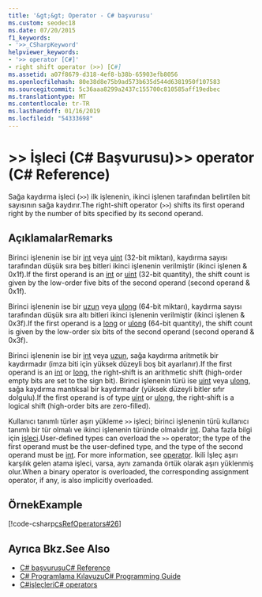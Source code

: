 ```yaml
---
title: '&gt;&gt; Operator - C# başvurusu'
ms.custom: seodec18
ms.date: 07/20/2015
f1_keywords:
- '>>_CSharpKeyword'
helpviewer_keywords:
- '>> operator [C#]'
- right shift operator (>>) [C#]
ms.assetid: a07f8679-d318-4ef8-b38b-65903efb8056
ms.openlocfilehash: 80e38d8e75b9ad573b635d544d6381950f107583
ms.sourcegitcommit: 5c36aaa8299a2437c155700c810585aff19edbec
ms.translationtype: MT
ms.contentlocale: tr-TR
ms.lasthandoff: 01/16/2019
ms.locfileid: "54333698"
---
```

# <a name="gtgt-operator-c-reference"></a><span data-ttu-id="3c28a-102">&gt;&gt; İşleci (C# Başvurusu)</span><span class="sxs-lookup"><span data-stu-id="3c28a-102">&gt;&gt; operator (C# Reference)</span></span>

<span data-ttu-id="3c28a-103">Sağa kaydırma işleci (`>>`) ilk işlenenin, ikinci işlenen tarafından belirtilen bit sayısının sağa kaydırır.</span><span class="sxs-lookup"><span data-stu-id="3c28a-103">The right-shift operator (`>>`) shifts its first operand right by the number of bits specified by its second operand.</span></span>

## <a name="remarks"></a><span data-ttu-id="3c28a-104">Açıklamalar</span><span class="sxs-lookup"><span data-stu-id="3c28a-104">Remarks</span></span>

<span data-ttu-id="3c28a-105">Birinci işlenenin ise bir [int](../keywords/int.md) veya [uint](../keywords/uint.md) (32-bit miktarı), kaydırma sayısı tarafından düşük sıra beş bitleri ikinci işlenenin verilmiştir (ikinci işlenen & 0x1f).</span><span class="sxs-lookup"><span data-stu-id="3c28a-105">If the first operand is an [int](../keywords/int.md) or [uint](../keywords/uint.md) (32-bit quantity), the shift count is given by the low-order five bits of the second operand (second operand & 0x1f).</span></span>

<span data-ttu-id="3c28a-106">Birinci işlenenin ise bir [uzun](../keywords/long.md) veya [ulong](../keywords/ulong.md) (64-bit miktarı), kaydırma sayısı tarafından düşük sıra altı bitleri ikinci işlenenin verilmiştir (ikinci işlenen & 0x3f).</span><span class="sxs-lookup"><span data-stu-id="3c28a-106">If the first operand is a [long](../keywords/long.md) or [ulong](../keywords/ulong.md) (64-bit quantity), the shift count is given by the low-order six bits of the second operand (second operand & 0x3f).</span></span>

<span data-ttu-id="3c28a-107">Birinci işlenenin ise bir [int](../keywords/int.md) veya [uzun](../keywords/long.md), sağa kaydırma aritmetik bir kaydırmadır (imza biti için yüksek düzeyli boş bit ayarlanır).</span><span class="sxs-lookup"><span data-stu-id="3c28a-107">If the first operand is an [int](../keywords/int.md) or [long](../keywords/long.md), the right-shift is an arithmetic shift (high-order empty bits are set to the sign bit).</span></span> <span data-ttu-id="3c28a-108">Birinci işlenenin türü ise [uint](../keywords/uint.md) veya [ulong](../keywords/ulong.md), sağa kaydırma mantıksal bir kaydırmadır (yüksek düzeyli bitler sıfır dolgulu).</span><span class="sxs-lookup"><span data-stu-id="3c28a-108">If the first operand is of type [uint](../keywords/uint.md) or [ulong](../keywords/ulong.md), the right-shift is a logical shift (high-order bits are zero-filled).</span></span>

<span data-ttu-id="3c28a-109">Kullanıcı tanımlı türler aşırı yükleme `>>` işleci; birinci işlenenin türü kullanıcı tanımlı bir tür olmalı ve ikinci işlenenin türünde olmalıdır [int](../keywords/int.md). Daha fazla bilgi için [işleci](../keywords/operator.md).</span><span class="sxs-lookup"><span data-stu-id="3c28a-109">User-defined types can overload the `>>` operator; the type of the first operand must be the user-defined type, and the type of the second operand must be [int](../keywords/int.md). For more information, see [operator](../keywords/operator.md).</span></span> <span data-ttu-id="3c28a-110">İkili İşleç aşırı karşılık gelen atama işleci, varsa, aynı zamanda örtük olarak aşırı yüklenmiş olur.</span><span class="sxs-lookup"><span data-stu-id="3c28a-110">When a binary operator is overloaded, the corresponding assignment operator, if any, is also implicitly overloaded.</span></span>

## <a name="example"></a><span data-ttu-id="3c28a-111">Örnek</span><span class="sxs-lookup"><span data-stu-id="3c28a-111">Example</span></span>

[!code-csharp[csRefOperators#26](~/samples/snippets/csharp/VS_Snippets_VBCSharp/csrefOperators/CS/csrefOperators.cs#26)]

## <a name="see-also"></a><span data-ttu-id="3c28a-112">Ayrıca Bkz.</span><span class="sxs-lookup"><span data-stu-id="3c28a-112">See Also</span></span>

- [<span data-ttu-id="3c28a-113">C# başvurusu</span><span class="sxs-lookup"><span data-stu-id="3c28a-113">C# Reference</span></span>](../index.md)
- [<span data-ttu-id="3c28a-114">C# Programlama Kılavuzu</span><span class="sxs-lookup"><span data-stu-id="3c28a-114">C# Programming Guide</span></span>](../../programming-guide/index.md)
- [<span data-ttu-id="3c28a-115">C#işleçleri</span><span class="sxs-lookup"><span data-stu-id="3c28a-115">C# operators</span></span>](index.md)